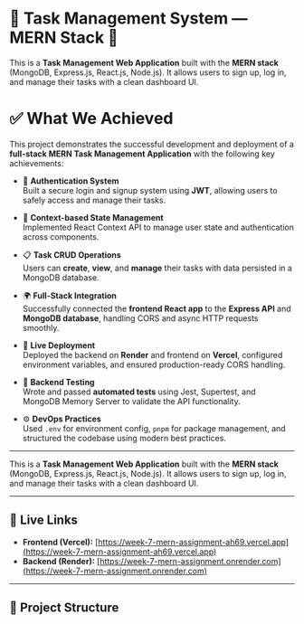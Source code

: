 # 📝 Task Management System — MERN Stack 🚀

This is a **Task Management Web Application** built with the **MERN stack** (MongoDB, Express.js, React.js, Node.js). It allows users to sign up, log in, and manage their tasks with a clean dashboard UI.

# ✅ What We Achieved

This project demonstrates the successful development and deployment of a **full-stack MERN Task Management Application** with the following key achievements:

- 🔐 **Authentication System**  
  Built a secure login and signup system using **JWT**, allowing users to safely access and manage their tasks.

- 🧠 **Context-based State Management**  
  Implemented React Context API to manage user state and authentication across components.

- 📋 **Task CRUD Operations**  
  Users can **create**, **view**, and **manage** their tasks with data persisted in a MongoDB database.

- 🌍 **Full-Stack Integration**  
  Successfully connected the **frontend React app** to the **Express API** and **MongoDB database**, handling CORS and async HTTP requests smoothly.

- 🚀 **Live Deployment**  
  Deployed the backend on **Render** and frontend on **Vercel**, configured environment variables, and ensured production-ready CORS handling.

- 🧪 **Backend Testing**  
  Wrote and passed **automated tests** using Jest, Supertest, and MongoDB Memory Server to validate the API functionality.

- ⚙️ **DevOps Practices**  
  Used `.env` for environment config, `pnpm` for package management, and structured the codebase using modern best practices.

---



This is a **Task Management Web Application** built with the **MERN stack** (MongoDB, Express.js, React.js, Node.js). It allows users to sign up, log in, and manage their tasks with a clean dashboard UI.

---

## 🔗 Live Links

- **Frontend (Vercel):** [https://week-7-mern-assignment-ah69.vercel.app](https://week-7-mern-assignment-ah69.vercel.app)
- **Backend (Render):** [https://week-7-mern-assignment.onrender.com](https://week-7-mern-assignment.onrender.com)

---

## 📁 Project Structure
